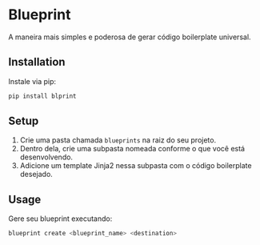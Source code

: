 # Blueprint

A maneira mais simples e poderosa de gerar código boilerplate universal.

## Installation

Instale via pip:

```bash
pip install blprint
```

## Setup

1. Crie uma pasta chamada `blueprints` na raiz do seu projeto.
2. Dentro dela, crie uma subpasta nomeada conforme o que você está desenvolvendo.
3. Adicione um template Jinja2 nessa subpasta com o código boilerplate desejado.

## Usage

Gere seu blueprint executando:

```bash
blueprint create <blueprint_name> <destination>
```